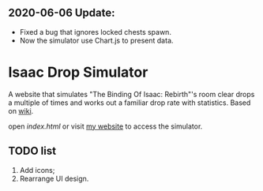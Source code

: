 ## 2020-06-06 Update:

- Fixed a bug that ignores locked chests spawn.
- Now the simulator use Chart.js to present data.

# Isaac Drop Simulator

A website that simulates "The Binding Of Isaac: Rebirth"'s room clear drops a multiple of times and works out a familiar drop rate with statistics.
Based on [wiki](https://bindingofisaacrebirth.gamepedia.com/Room_Clear_Awards).

open *index.html* or visit [my website](http://huangpeiyao.club/isaac/) to access the simulator.

## TODO list

1. Add icons;
2. Rearrange UI design.
